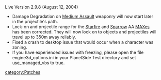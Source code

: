 Live Version 2.9.8 (August 12, 2004)

- Damage Degradation on [Medium Assault](Medium_Assault.md)
  weaponry will now start later in the projectile's path.
- Lock-on and projectile range for the [Starfire](Starfire.md)
  and [Sparrow](Sparrow.md) AA [MAXes](../items/Mechanized_Assault_Exo-Suit.md) has
  been corrected. They will now lock on to objects and projectiles
  will travel up to 350m away reliably.
- Fixed a crash to desktop issue that would occur when a character was
  zoning.
- If you have experienced issues with freezing, please open the file
  engine3d_options.ini in your PlanetSide Test directory and set
  use_managed_vbs to true.

[category:Patches](category:Patches.md)
